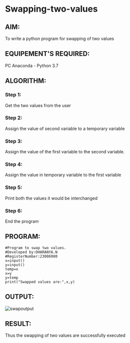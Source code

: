 # Swapping-two-values
## AIM:
To write a python program for swapping of two values
## EQUIPEMENT'S REQUIRED: 
PC
Anaconda - Python 3.7
## ALGORITHM: 
### Step 1:
Get the two values from the user
### Step 2: 
Assign the value of second variable to a temporary variable 
### Step 3: 
Assign the value of the first variable to the second variable.
### Step 4:  
Assign the value in temporary variable to the first variable
### Step 5: 
Print both the values it would be interchanged
### Step 6: 
End the program
## PROGRAM:
```
#Program to swap two values.
#Developed by:DHARANYA.N 
#RegisterNumber:23006980
x=input()
y=input()
temp=x
x=y
y=temp
print("Swapped values are:",x,y)

```
## OUTPUT:
![swapoutput](https://github.com/Dharanya2005/Swapping-two-values/assets/145742468/b0acc77d-caba-49e7-97e3-4d1bf488d69a)




## RESULT:
Thus the swapping of two values are successfully executed



